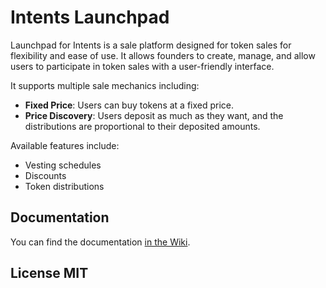 # Intents Launchpad

Launchpad for Intents is a sale platform designed for token sales for flexibility and ease of use. It allows founders
to create, manage, and allow users to participate in token sales with a user-friendly interface.

It supports multiple sale mechanics including:

- **Fixed Price**: Users can buy tokens at a fixed price.
- **Price Discovery**: Users deposit as much as they want, and the distributions are proportional to their deposited
  amounts.

Available features include:

- Vesting schedules
- Discounts
- Token distributions

## Documentation

You can find the documentation [in the Wiki](https://github.com/aurora-is-near/aurora-launchpad-contracts/wiki).

## License MIT

